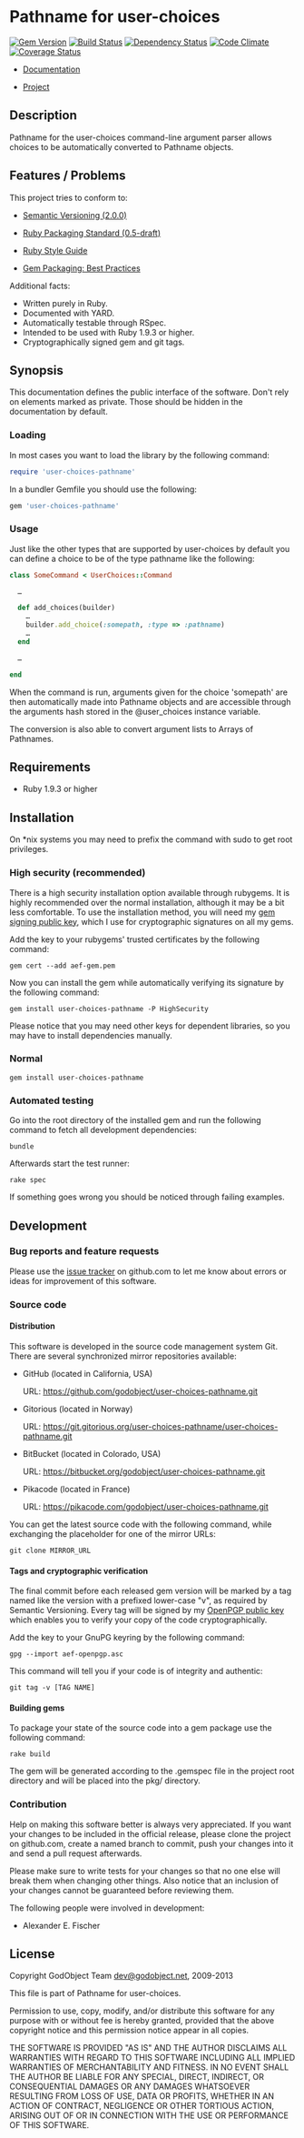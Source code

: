 Pathname for user-choices
=========================

[![Gem Version](https://badge.fury.io/rb/user-choices-pathname.png)](http://badge.fury.io/rb/user-choices-pathname)
[![Build Status](https://secure.travis-ci.org/godobject/user-choices-pathname-ruby.png)](http://travis-ci.org/godobject/user-choices-pathname-ruby)
[![Dependency Status](https://gemnasium.com/godobject/user-choices-pathname-ruby.png)](https://gemnasium.com/godobject/user-choices-pathname-ruby)
[![Code Climate](https://codeclimate.com/github/godobject/user-choices-pathname-ruby.png)](https://codeclimate.com/github/godobject/user-choices-pathname-ruby)
[![Coverage Status](https://coveralls.io/repos/godobject/user-choices-pathname-ruby/badge.png?branch=master)](https://coveralls.io/r/godobject/user-choices-pathname-ruby)

* [Documentation][docs]
* [Project][project]

   [docs]:    http://rdoc.info/github/godobject/user-choices-pathname/
   [project]: https://github.com/godobject/user-choices-pathname/

Description
-----------

Pathname for the user-choices command-line argument parser allows choices to be
automatically converted to Pathname objects.

Features / Problems
-------------------

This project tries to conform to:

* [Semantic Versioning (2.0.0)][semver]
* [Ruby Packaging Standard (0.5-draft)][rps]
* [Ruby Style Guide][style]
* [Gem Packaging: Best Practices][gem]

   [semver]: http://semver.org/
   [rps]:    http://chneukirchen.github.com/rps/
   [style]:  https://github.com/bbatsov/ruby-style-guide
   [gem]:    http://weblog.rubyonrails.org/2009/9/1/gem-packaging-best-practices

Additional facts:

* Written purely in Ruby.
* Documented with YARD.
* Automatically testable through RSpec.
* Intended to be used with Ruby 1.9.3 or higher.
* Cryptographically signed gem and git tags.

Synopsis
--------

This documentation defines the public interface of the software. Don't rely
on elements marked as private. Those should be hidden in the documentation
by default.

### Loading

In most cases you want to load the library by the following command:

~~~~~ ruby
require 'user-choices-pathname'
~~~~~

In a bundler Gemfile you should use the following:

~~~~~ ruby
gem 'user-choices-pathname'
~~~~~

### Usage

Just like the other types that are supported by user-choices by default you can
define a choice to be of the type pathname like the following:

~~~~~ ruby
class SomeCommand < UserChoices::Command

  …

  def add_choices(builder)
    …
    builder.add_choice(:somepath, :type => :pathname)
    …
  end

  …

end
~~~~~

When the command is run, arguments given for the choice 'somepath' are then
automatically made into Pathname objects and are accessible through the
arguments hash stored in the @user_choices instance variable.

The conversion is also able to convert argument lists to Arrays of Pathnames.

Requirements
------------

* Ruby 1.9.3 or higher

Installation
------------

On *nix systems you may need to prefix the command with sudo to get root
privileges.

### High security (recommended)

There is a high security installation option available through rubygems. It is
highly recommended over the normal installation, although it may be a bit less
comfortable. To use the installation method, you will need my [gem signing
public key][gemkey], which I use for cryptographic signatures on all my gems.

Add the key to your rubygems' trusted certificates by the following command:

    gem cert --add aef-gem.pem

Now you can install the gem while automatically verifying its signature by the
following command:

    gem install user-choices-pathname -P HighSecurity

Please notice that you may need other keys for dependent libraries, so you may
have to install dependencies manually.

   [gemkey]: https://aef.name/crypto/aef-gem.pem

### Normal

    gem install user-choices-pathname

### Automated testing

Go into the root directory of the installed gem and run the following command
to fetch all development dependencies:

    bundle

Afterwards start the test runner:

    rake spec

If something goes wrong you should be noticed through failing examples.

Development
-----------

### Bug reports and feature requests

Please use the [issue tracker][issues] on github.com to let me know about errors
or ideas for improvement of this software.

   [issues]: https://github.com/godobject/user-choices-pathname/issues/

### Source code

#### Distribution

This software is developed in the source code management system Git. There are
several synchronized mirror repositories available:

* GitHub (located in California, USA)
    
    URL: https://github.com/godobject/user-choices-pathname.git

* Gitorious (located in Norway)
    
    URL: https://git.gitorious.org/user-choices-pathname/user-choices-pathname.git

* BitBucket (located in Colorado, USA)
    
    URL: https://bitbucket.org/godobject/user-choices-pathname.git

* Pikacode (located in France)

    URL: https://pikacode.com/godobject/user-choices-pathname.git

You can get the latest source code with the following command, while
exchanging the placeholder for one of the mirror URLs:

    git clone MIRROR_URL

#### Tags and cryptographic verification

The final commit before each released gem version will be marked by a tag
named like the version with a prefixed lower-case "v", as required by Semantic
Versioning. Every tag will be signed by my [OpenPGP public key][openpgp] which
enables you to verify your copy of the code cryptographically.

   [openpgp]: https://aef.name/crypto/aef-openpgp.asc

Add the key to your GnuPG keyring by the following command:

    gpg --import aef-openpgp.asc

This command will tell you if your code is of integrity and authentic:

    git tag -v [TAG NAME]

#### Building gems

To package your state of the source code into a gem package use the following
command:

    rake build

The gem will be generated according to the .gemspec file in the project root
directory and will be placed into the pkg/ directory.

### Contribution

Help on making this software better is always very appreciated. If you want
your changes to be included in the official release, please clone the project
on github.com, create a named branch to commit, push your changes into it and
send a pull request afterwards.

Please make sure to write tests for your changes so that no one else will break
them when changing other things. Also notice that an inclusion of your changes
cannot be guaranteed before reviewing them.

The following people were involved in development:

- Alexander E. Fischer

License
-------

Copyright GodObject Team <dev@godobject.net>, 2009-2013

This file is part of Pathname for user-choices.

Permission to use, copy, modify, and/or distribute this software for any
purpose with or without fee is hereby granted, provided that the above
copyright notice and this permission notice appear in all copies.

THE SOFTWARE IS PROVIDED "AS IS" AND THE AUTHOR DISCLAIMS ALL WARRANTIES WITH
REGARD TO THIS SOFTWARE INCLUDING ALL IMPLIED WARRANTIES OF MERCHANTABILITY AND
FITNESS. IN NO EVENT SHALL THE AUTHOR BE LIABLE FOR ANY SPECIAL, DIRECT,
INDIRECT, OR CONSEQUENTIAL DAMAGES OR ANY DAMAGES WHATSOEVER RESULTING FROM
LOSS OF USE, DATA OR PROFITS, WHETHER IN AN ACTION OF CONTRACT, NEGLIGENCE OR
OTHER TORTIOUS ACTION, ARISING OUT OF OR IN CONNECTION WITH THE USE OR
PERFORMANCE OF THIS SOFTWARE.

